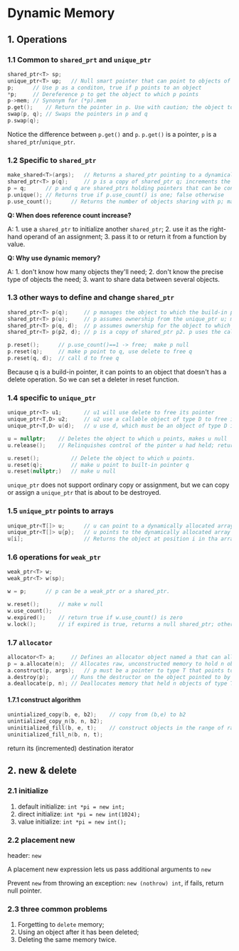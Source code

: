 # Dynamic Memory

## 1. Operations

### 1.1 Common to `shared_prt` and `unique_ptr`

```c++
shared_ptr<T> sp; 	
unique_ptr<T> up;	// Null smart pointer that can point to objects of type T
p;		// Use p as a conditon, true if p points to an object
*p;		// Dereference p to get the object to which p points
p->mem;	// Synonym for (*p).mem
p.get();	// Return the pointer in p. Use with caution; the object to which the returned pointer points will disappear when the smart pointer delete it
swap(p, q);	// Swaps the pointers in p and q
p.swap(q);
```

Notice the difference between `p.get()` and `p`. `p.get()` is a pointer, `p` is a `shared_ptr`/`unique_ptr`.

### 1.2 Specific to `shared_ptr`

```c++
make_shared<T>(args);	// Returns a shared_ptr pointing to a dynamically allocated object of type T. Uses args to initialize that object
shared_ptr<T> p(q);		// p is a copy of shared_ptr q; increments the count in q. The pointer in q must be convertible to T*
p = q;		// p and q are shared_ptrs holding pointers that can be converte to one another. Decrements p's existing memory if p's count goes to 0;
p.unique();	// Returns true if p.use_count() is one; false otherwise
p.use_count();		// Returns the number of objects sharing with p; may be a slow operation, intended primarily for debugging purpose
```

**Q: When does reference count increase?**

A: 1. use a `shared_ptr` to initialize another `shared_ptr`; 2. use it as the right-hand operand of an assignment; 3. pass it to or return it from a function by value.

**Q: Why use dynamic memory?**

A: 1. don't know how many objects they'll need; 2. don't know the precise type of objects the need; 3. want to share data between several objects.

### 1.3 other ways to define and change `shared_ptr`

```c++
shared_ptr<T> p(q);		// p manages the object to which the build-in pointer q points; q must point to memory allocated by new and must be convertible to T*;
shared_ptr<T> p(u);		// p assumes ownership from the unique_ptr u; make u null.
shared_ptr<T> p(q, d);	// p assumes ownership for the object to which the built-in pointer q points. p will use the callable object d in place of delete to free q.
shared_ptr<T> p(p2, d);	// p is a copy of shared_ptr p2. p uses the callable object d in place of delete

p.reset();		// p.use_count()==1 -> free;  make p null
p.reset(q);		// make p point to q, use delete to free q
p.reset(q, d);	// call d to free q
```

Because q is a build-in pointer, it can points to an object that doesn't has a delete operation. So we can set a deleter in reset function.

### 1.4 specific to `unique_ptr`

```c++
unique_ptr<T> u1;		// u1 will use delete to free its pointer
unique_ptr<T,D> u2;		// u2 use a callable object of type D to free its pointer
unique_ptr<T,D> u(d);	// u use d, which must be an object of type D in place of delete

u = nullptr;	// Deletes the object to which u points, makes u null
u.release();	// Relinquishes control of the pinter u had held; returns the pointer u had held and makes u null

u.reset();			// Delete the object to which u points.
u.reset(q);			// make u point to built-in pointer q
u.reset(nullptr;)	// make u null
```

`unique_ptr` does not support ordinary copy or assignment, but we can copy or assign a `unique_ptr` that is about to be destroyed.

### 1.5 `unique_ptr` points to arrays

```c++
unique_ptr<T[]> u;		// u can point to a dynamically allocated array of type T
unique_ptr<T[]> u{p};	// u points to the dynamically allocated array to which the built-in pointer p points. p must be convertible to T*
u[i];					// Returns the object at position i in tha array that u owns. u must point to an array.
```

### 1.6 operations for `weak_ptr`

```c++
weak_ptr<T> w;
weak_ptr<T> w(sp);

w = p;		// p can be a weak_ptr or a shared_ptr.

w.reset();		// make w null
w.use_count();
w.expired();	// return true if w.use_count() is zero
w.lock();		// if expired is true, returns a null shared_ptr; otherwise returns a shared_ptr to the object to which w points.
```

### 1.7 `allocator`

```c++
allocator<T> a;		// Defines an allocator object named a that can allocate memory for objects of type T.
p = a.allocate(n);	// Allocates raw, unconstructed memory to hold n objects of type T.
a.construct(p, args);	// p must be a pointer to type T that points to raw memory; args are passed to a constructor for type T, which is used to construct an object in the memory pointed to by p.
a.destroy(p);		// Runs the destructor on the object pointed to by the T* pointer p.
a.deallocate(p, n);	// Deallocates memory that held n objects of type T starting at the address in the T* pointer p; p must be a pointer previously returned by allocate, and n must be the size requested when p was created. The user must run destroy on any objects that were constructed in this memory before calling deallocate.
```

#### 1.7.1 construct algorithm

```c++
unintialized_copy(b, e, b2);	// copy from (b,e) to b2
unintialized_copy_n(b, n, b2);
uninitialized_fill(b, e, t);	// construct objects in the range of raw memory denoted by iterators b and e as a copy of t
uninitialized_fill_n(b, n, t);	
```

return its (incremented) destination iterator

## 2. new & delete

### 2.1 initialize

1. default initialize: `int *pi = new int;`
2. direct initialize: `int *pi = new int(1024);`
3. value initialize: `int *pi = new int();`

### 2.2 placement new

header: `new`

A placement new expression lets us pass additional arguments to `new`

Prevent `new` from throwing an exception: `new (nothrow) int`, if fails, return null pointer.

### 2.3 three common problems

1. Forgetting to `delete` memory;
2. Using an object after it has been deleted;
3. Deleting the same memory twice.

